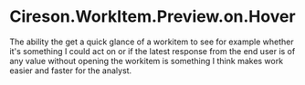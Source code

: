 # Cireson.WorkItem.Preview.on.Hover
The ability the get a quick glance of a workitem to see for example whether it's something I could act on or if the latest response from the end user is of any value without opening the workitem is something I think makes work easier and faster for the analyst.
